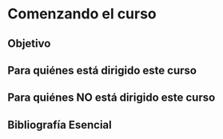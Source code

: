 # Comenzando el curso

## Objetivo

## Para quiénes está dirigido este curso

## Para quiénes NO está dirigido este curso

## Bibliografía Esencial